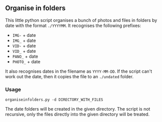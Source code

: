 ## Organise in folders

This little python script organises a bunch of photos and files in folders by date with the format `./YYYYMM`.
It recognises the following prefixes:
*  `IMG-` + date
*  `IMG_` + date
*  `VID-` + date
*  `VID_` + date
*  `PANO_` + date
*  `PHOTO_` + date

It also recognises dates in the filename as `YYYY-MM-DD`. If the script can't work out the date, then it copies the file to an `./undated` folder.

### Usage

``
organiseinfolders.py -d DIRECTORY_WITH_FILES
``

The date folders will be created in the given directory. The script is not recursive, only the files directly into the given directory will be treated.
